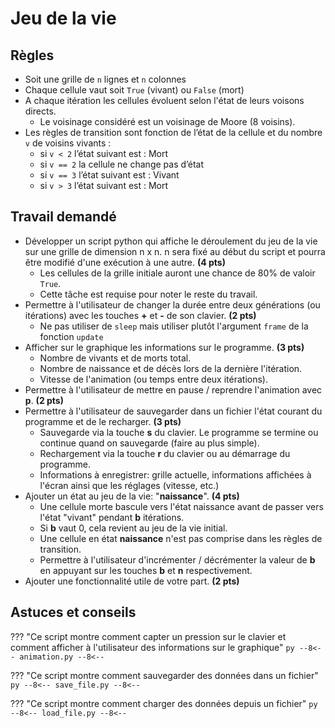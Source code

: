 # Jeu de la vie

## Règles

-   Soit une grille de `n` lignes et `n` colonnes
-   Chaque cellule vaut soit `True` (vivant) ou `False` (mort)
-   A chaque itération les cellules évoluent selon l'état de leurs voisons directs.
    -   Le voisinage considéré est un voisinage de Moore (8 voisins).
-   Les règles de transition sont fonction de l’état de la cellule et du nombre `v` de voisins vivants :
    -   si `v < 2` l’état suivant est : Mort
    -   si `v == 2` la cellule ne change pas d’état
    -   si `v == 3` l’état suivant est : Vivant
    -   si `v > 3` l’état suivant est : Mort

## Travail demandé

-   Développer un script python qui affiche le déroulement du jeu de la vie sur une grille de dimension n x n. n sera fixé au début du script et pourra être modifié d'une exécution à une autre. **(4 pts)**
    -   Les cellules de la grille initiale auront une chance de 80% de valoir `True`.
    -   Cette tâche est requise pour noter le reste du travail.
-   Permettre à l'utilisateur de changer la durée entre deux générations (ou itérations) avec les touches **+** et **-** de son clavier. **(2 pts)**
    -   Ne pas utiliser de `sleep` mais utiliser plutôt l'argument `frame` de la fonction `update`
-   Afficher sur le graphique les informations sur le programme. **(3 pts)**
    -   Nombre de vivants et de morts total.
    -   Nombre de naissance et de décès lors de la dernière l'itération.
    -   Vitesse de l'animation (ou temps entre deux itérations).
-   Permettre à l'utilisateur de mettre en pause / reprendre l'animation avec **p**. **(2 pts)**
-   Permettre à l'utilisateur de sauvegarder dans un fichier l'état courant du programme et de le recharger. **(3 pts)**
    -   Sauvegarde via la touche **s** du clavier. Le programme se termine ou continue quand on sauvegarde (faire au plus simple).
    -   Rechargement via la touche **r** du clavier ou au démarrage du programme.
    -   Informations à enregistrer: grille actuelle, informations affichées à l'écran ainsi que les réglages (vitesse, etc.)
-   Ajouter un état au jeu de la vie: "**naissance**". **(4 pts)**
    -   Une cellule morte bascule vers l'état naissance avant de passer vers l'état "vivant" pendant **b** itérations.
    -   Si **b** vaut 0, cela revient au jeu de la vie initial.
    -   Une cellule en état **naissance** n'est pas comprise dans les règles de transition.
    -   Permettre à l'utilisateur d'incrémenter / décrémenter la valeur de **b** en appuyant sur les touches **b** et **n** respectivement.
-   Ajouter une fonctionnalité utile de votre part. **(2 pts)**

## Astuces et conseils

??? "Ce script montre comment capter un pression sur le clavier et comment afficher à l'utilisateur des informations sur le graphique"
`py --8<-- animation.py --8<-- `

??? "Ce script montre comment sauvegarder des données dans un fichier"
`py --8<-- save_file.py --8<-- `

??? "Ce script montre comment charger des données depuis un fichier"
`py --8<-- load_file.py --8<-- `
